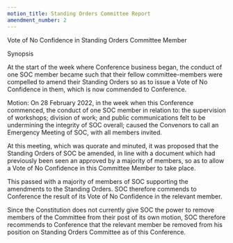 ```yaml
---
motion_title: Standing Orders Committee Report
amendment_number: 2
---
```


Vote of No Confidence in Standing Orders Committee Member

Synopsis

At the start of the week where Conference business began, the conduct of one SOC member became such that their fellow committee-members were compelled to amend their Standing Orders so as to issue a Vote of No Confidence in them, which is now commended to Conference.

Motion: On 28 February 2022, in the week when this Conference commenced, the conduct of one SOC member in relation to: the supervision of workshops; division of work; and public communications felt to be undermining the integrity of SOC overall; caused the Convenors to call an Emergency Meeting of SOC, with all members invited.

At this meeting, which was quorate and minuted, it was proposed that the Standing Orders of SOC be amended, in line with a document which had previously been seen an approved by a majority of members, so as to allow a Vote of No Confidence in this Committee Member to take place.

This passed with a majority of members of SOC supporting the amendments to the Standing Orders. SOC therefore commends to Conference the result of its Vote of No Confidence in the relevant member.

Since the Constitution does not currently give SOC the power to remove members of the Committee from their post of its own motion, SOC therefore recommends to Conference that the relevant member be removed from his position on Standing Orders Committee as of this Conference.
